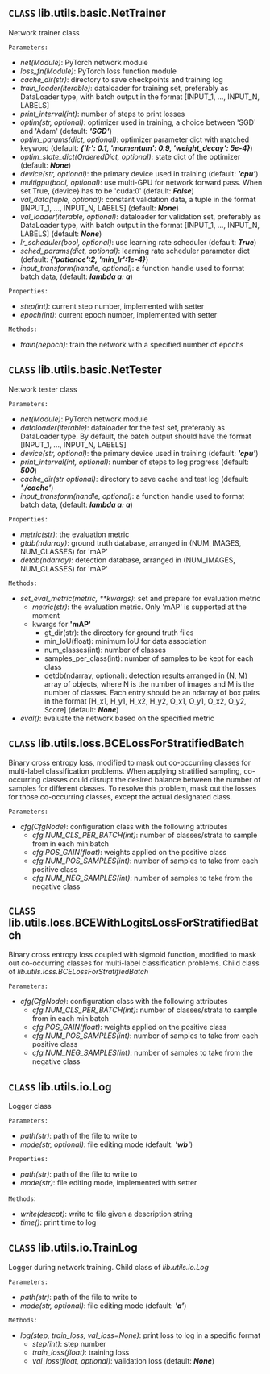 ## __`CLASS`__ lib.utils.basic.NetTrainer

Network trainer class

`Parameters:`
* *net(Module)*: PyTorch network module
* *loss_fn(Module)*: PyTorch loss function module
* *cache_dir(str)*: directory to save checkpoints and training log
* *train_loader(iterable)*: dataloader for training set, preferably as DataLoader type, with batch output in the format \[INPUT_1, ..., INPUT_N, LABELS\]
* *print_interval(int)*: number of steps to print losses
* *optim(str, optional)*: optimizer used in training, a choice between 'SGD' and 'Adam' (default: __*'SGD'*__)
* *optim_params(dict, optional)*: optimizer parameter dict with matched keyword (default: __*{'lr': 0.1, 'momentum': 0.9, 'weight_decay': 5e-4}*__)
* *optim_state_dict(OrderedDict, optional)*: state dict of the optimizer (default: __*None*__)
* *device(str, optional)*: the primary device used in training (default: __*'cpu'*__)
* *multigpu(bool, optional)*: use multi-GPU for network forward pass. When set True, {device} has to be 'cuda:0' (default: __*False*__)
* *val_data(tuple, optional)*: constant validation data, a tuple in the format \[INPUT_1, ..., INPUT_N, LABELS\] (default: __*None*__)
* *val_loader(iterable, optional)*: dataloader for validation set, preferably as DataLoader type, with batch output in the format \[INPUT_1, ..., INPUT_N, LABELS\] (default: __*None*__)
* *lr_scheduler(bool, optional)*: use learning rate scheduler (default: __*True*__)
* *sched_params(dict, optional)*: learning rate scheduler parameter dict (default: __*{'patience':2, 'min_lr':1e-4}*__)
* *input_transform(handle, optional)*: a function handle used to format batch data, (default: __*lambda a: a*__)

`Properties:`
* *step(int)*: current step number, implemented with setter
* *epoch(int)*: current epoch number, implemented with setter

`Methods:`
* *train(nepoch)*: train the network with a specified number of epochs

## __`CLASS`__ lib.utils.basic.NetTester

Network tester class

`Parameters:`
* *net(Module)*: PyTorch network module
* *dataloader(iterable)*: dataloader for the test set, preferably as DataLoader type. By default, the batch output should have the format \[INPUT_1, ..., INPUT_N, LABELS\]
* *device(str, optional)*: the primary device used in training (default: __*'cpu'*__)
* *print_interval(int, optional)*: number of steps to log progress (default: __*500*__)
* *cache_dir(str optional)*: directory to save cache and test log (default: __*'./cache'*__)
* *input_transform(handle, optional)*: a function handle used to format batch data, (default: __*lambda a: a*__)

`Properties:`
* *metric(str)*: the evaluation metric
* *gtdb(ndarray)*: ground truth database, arranged in (NUM_IMAGES, NUM_CLASSES) for 'mAP'
* *detdb(ndarray)*: detection database, arranged in (NUM_IMAGES, NUM_CLASSES) for 'mAP'

`Methods:`
* *set_eval_metric(metric, **kwargs)*: set and prepare for evaluation metric
    * *metric(str)*: the evaluation metric. Only 'mAP' is supported at the moment
    * kwargs for __'mAP'__
        * gt_dir(str): the directory for ground truth files
        * min_IoU(float): minimum IoU for data association
        * num_classes(int): number of classes
        * samples_per_class(int): number of samples to be kept for each class
        * detdb(ndarray, optional): detection results arranged in (N, M) array of objects, where N is the number of images and M is the number of classes. Each entry should be an ndarray of box pairs in the format \[H_x1, H_y1, H_x2, H_y2, O_x1, O_y1, O_x2, O_y2, Score\] (default: __*None*__)
* *eval()*: evaluate the network based on the specified metric

## __`CLASS`__ lib.utils.loss.BCELossForStratifiedBatch

Binary cross entropy loss, modified to mask out co-occurring classes for multi-label classification problems. When applying stratified sampling, co-occurring classes could disrupt the desired balance between the number of samples for different classes. To resolve this problem, mask out the losses for those co-occurring classes, except the actual designated class.  

`Parameters:`
* *cfg(CfgNode)*: configuration class with the following attributes
    * *cfg.NUM_CLS_PER_BATCH(int)*: number of classes/strata to sample from in each minibatch
    * *cfg.POS_GAIN(float)*: weights applied on the positive class
    * *cfg.NUM_POS_SAMPLES(int)*: number of samples to take from each positive class
    * *cfg.NUM_NEG_SAMPLES(int)*: number of samples to take from the negative class

## __`CLASS`__ lib.utils.loss.BCEWithLogitsLossForStratifiedBatch

Binary cross entropy loss coupled with sigmoid function, modified to mask out co-occurring classes for multi-label classification problems. Child class of _lib.utils.loss.BCELossForStratifiedBatch_

`Parameters:`
* *cfg(CfgNode)*: configuration class with the following attributes
    * *cfg.NUM_CLS_PER_BATCH(int)*: number of classes/strata to sample from in each minibatch
    * *cfg.POS_GAIN(float)*: weights applied on the positive class
    * *cfg.NUM_POS_SAMPLES(int)*: number of samples to take from each positive class
    * *cfg.NUM_NEG_SAMPLES(int)*: number of samples to take from the negative class

## __`CLASS`__ lib.utils.io.Log

Logger class

`Parameters:`
* *path(str)*: path of the file to write to
* *mode(str, optional)*: file editing mode (default: __*'wb'*__)

`Properties:`
* *path(str)*: path of the file to write to
* *mode(str)*: file editing mode, implemented with setter

`Methods`:
* *write(descpt)*: write to file given a description string
* *time()*: print time to log

## __`CLASS`__ lib.utils.io.TrainLog

Logger during network training. Child class of _lib.utils.io.Log_

`Parameters:`
* *path(str)*: path of the file to write to
* *mode(str, optional)*: file editing mode (default: __*'a'*__)

`Methods:`
* *log(step, train_loss, val_loss=None)*: print loss to log in a specific format
    * *step(int)*: step number
    * *train_loss(float)*: training loss
    * *val_loss(float, optional)*: validation loss (default: __*None*__)
